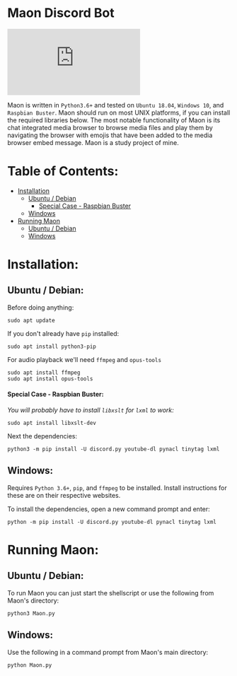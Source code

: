 # Maon Discord Bot
[![Issues][issues-shield]][issues-url]

Maon is written in `Python3.6+` and tested on `Ubuntu 18.04`, `Windows 10`, and `Raspbian Buster`.
Maon should run on most UNIX platforms, if you can install the required libraries below. The most notable
functionality of Maon is its chat integrated media browser to browse media files and play them by navigating
the browser with emojis that have been added to the media browser embed message. Maon is a study project 
of mine.

# Table of Contents:
- [Installation](#installation)
    - [Ubuntu / Debian](##ubuntu-/-debian)
        - [Special Case - Raspbian Buster](###special-case---raspbian-buster)
    - [Windows](##windows)
- [Running Maon](#running-maon)
    - [Ubuntu / Debian](##ubuntu-/-debian)
    - [Windows](##windows)

# Installation:
## Ubuntu / Debian:
Before doing anything:
    
    sudo apt update

If you don't already have `pip` installed:
    
    sudo apt install python3-pip
    
For audio playback we'll need `ffmpeg` and `opus-tools`

    sudo apt install ffmpeg
    sudo apt install opus-tools

#### Special Case - Raspbian Buster: 
*You will probably have to install `libxslt` for `lxml` to work:*

    sudo apt install libxslt-dev

Next the dependencies:

    python3 -m pip install -U discord.py youtube-dl pynacl tinytag lxml

## Windows:
Requires `Python 3.6+`, `pip`, and `ffmpeg` to be installed. Install instructions for
these are on their respective websites.

To install the dependencies, open a new command prompt and enter:

    python -m pip install -U discord.py youtube-dl pynacl tinytag lxml
        
# Running Maon:
## Ubuntu / Debian:
To run Maon you can just start the shellscript or use the following from Maon's directory:

    python3 Maon.py
    
## Windows:
Use the following in a command prompt from Maon's main directory:

    python Maon.py

[issues-shield]: https://img.shields.io/github/issues/RaeNon/Maon.py?style=flat-square
[issues-url]: https://github.com/RaeNon/Maon.py/issues
